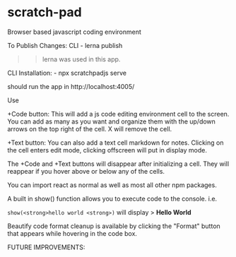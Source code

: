 # scratch-pad
Browser based javascript coding environment


To Publish Changes: CLI - lerna publish
>> lerna was used in this app.

CLI Installation: - npx scratchpadjs serve

should run the app in http://localhost:4005/ 


Use

+Code button: This will add a js code editing environment cell to the screen.  You can add as many as you want and organize them with the up/down arrows on the top right of the cell.  X will remove the cell.

+Text button: You can also add a text cell markdown for notes.  Clicking on the cell enters edit mode, clicking offscreen will put in display mode.

The +Code and +Text buttons will disappear after initializing a cell.  They will reappear if you hover above or below any of the cells.

You can import react as normal as well as most all other npm packages.

A built in show() function allows you to execute code to the console.
 i.e. 

  `show(<strong>hello world <strong>)`    will  display >    **Hello World**

Beautify code format cleanup is available by clicking the "Format" button that appears while hovering in the code box.

FUTURE IMPROVEMENTS:
